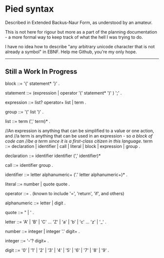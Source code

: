 Pied syntax
====
Described in Extended Backus-Naur Form, as understood by an amateur.

This is not here for rigour but more as a part of the planning documentation -
a more formal way to keep track of what the hell I was trying to do.

I have no idea how to describe "any arbitrary unicode character that
is not already a symbol" in EBNF. Help me Github, you're my only hope.

____________________________________
Still a Work In Progress
----

block ::= '{' statement* '}' .

statement ::= (expression | operator '(' statement* ')' ) ';' .

expression ::= list? operator+ list | term .

group ::= '(' list ')' .

list ::= term (',' term)* .

//An expression is anything that can be simplified to a value or one action, and
//a term is anything that can be used in an expression - so *a block of code can
//be a term since it is a first-class citizen in this language*.
term ::= declaration | identifier | call | literal | block | expression | group .

declaration ::= identifier identifier (',' identifier)*

call ::= identifier group .

identifier ::= letter alphanumeric+ ('.' letter alphanumeric+)* .

literal ::= number | quote <anything> quote .

operator ::= <host-defined> .
(known to include '=', 'return', 'if', and others)

alphanumeric ::= letter | digit .

quote ::= " | ' .

letter ::= 'A' | 'B' | 'C' ... 'Z' | 'a' | 'b' | 'c' ... 'z' | '_' .

number ::= integer | integer '.' digit+ . 

integer ::= '-'? digit+ .

digit ::= '0' | '1' | '2' | '3' | '4' | '5' | '6' | '7' | '8' | '9' .
